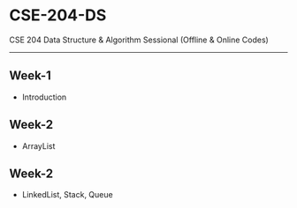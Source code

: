 # CSE-204-DS
CSE 204 Data Structure & Algorithm Sessional (Offline &amp; Online Codes)

---
## Week-1
- Introduction
## Week-2
- ArrayList
## Week-2
- LinkedList, Stack, Queue
